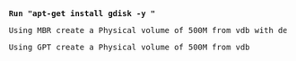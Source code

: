**<pre> Run "apt-get install gdisk -y " </pre>**

<pre> Using MBR create a Physical volume of 500M from vdb with default type (83)</pre>

<pre> Using GPT create a Physical volume of 500M from vdb </pre>

